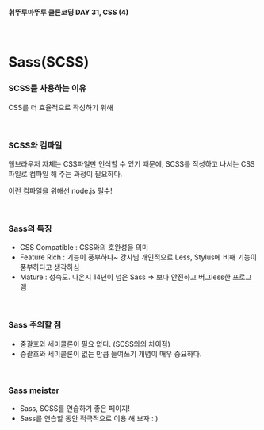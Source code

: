 #### 휘뚜루마뚜루 클론코딩 DAY 31, CSS (4)

<br>

# Sass(SCSS)

### **SCSS를 사용하는 이유**

CSS를 더 효율적으로 작성하기 위해

<br>

### **SCSS와 컴파일**

웹브라우저 자체는 CSS파일만 인식할 수 있기 때문에,
SCSS를 작성하고 나서는 CSS 파일로 컴파일 해 주는 과정이 필요하다.

이런 컴파일을 위해선 node.js 필수!

<br>


### **Sass의 특징**

- CSS Compatible : CSS와의 호완성을 의미
- Feature Rich : 기능이 풍부하다~ 강사님 개인적으로 Less, Stylus에 비해 기능이 풍부하다고 생각하심
- Mature : 성숙도.
  나온지 14년이 넘은 Sass => 보다 안전하고 버그less한 프로그램

<br>

### **Sass 주의할 점**

- 중괄호와 세미콜론이 필요 없다. (SCSS와의 차이점)
- 중괄호와 세미콜론이 없는 만큼 들여쓰기 개념이 매우 중요하다.

<br>

### **Sass meister**

- Sass, SCSS를 연습하기 좋은 페이지!
- Sass를 연습할 동안 적극적으로 이용 해 보자 : )


